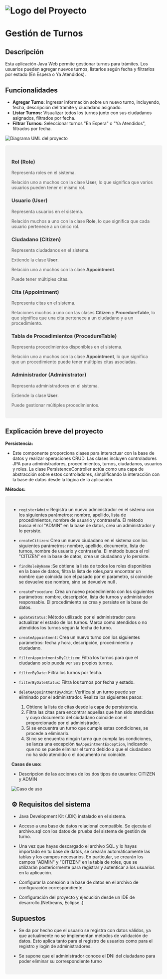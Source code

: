# ![Logo del Proyecto](src/images/logo.png)

# Gestión de Turnos

## Descripción

Esta aplicación Java Web permite gestionar turnos para trámites. Los usuarios pueden agregar nuevos turnos, listarlos según fecha y filtrarlos por estado (En Espera o Ya Atendidos).

## Funcionalidades

- **Agregar Turno:** Ingresar información sobre un nuevo turno, incluyendo, fecha, descripción del trámite y ciudadano asignado.
- **Listar Turnos:** Visualizar todos los turnos junto con sus ciudadanos asignados, filtrados por fecha.
- **Filtrar Turnos:** Seleccionar turnos "En Espera" o "Ya Atendidos", filtrados por fecha.

![Diagrama UML del proyecto](src/images/uml.png)


<div style="background-color:#f2f2f2; padding: 20px; border-radius: 5px;">
  <h3 style="color:#333;">Rol (<b>Role</b>)</h3>
  <p style="color:#555;">Representa roles en el sistema.</p>
  <p style="color:#555;">Relación uno a muchos con la clase <b>User</b>, lo que significa que varios usuarios pueden tener el mismo rol.</p>

  <h3 style="color:#333;">Usuario (<b>User</b>)</h3>
  <p style="color:#555;">Representa usuarios en el sistema.</p>
  <p style="color:#555;">Relación muchos a uno con la clase <b>Role</b>, lo que significa que cada usuario pertenece a un único rol.</p>

  <h3 style="color:#333;">Ciudadano (<b>Citizen</b>)</h3>
  <p style="color:#555;">Representa ciudadanos en el sistema.</p>
  <p style="color:#555;">Extiende la clase <b>User</b>.</p>
  <p style="color:#555;">Relación uno a muchos con la clase <b>Appointment</b>.</p>
  <p style="color:#555;">Puede tener múltiples citas.</p>

  <h3 style="color:#333;">Cita (<b>Appointment</b>)</h3>
  <p style="color:#555;">Representa citas en el sistema.</p>
  <p style="color:#555;">Relaciones muchos a uno con las clases <b>Citizen</b> y <b>ProcedureTable</b>, lo que significa que una cita pertenece a un ciudadano y a un procedimiento.</p>

  <h3 style="color:#333;">Tabla de Procedimientos (<b>ProcedureTable</b>)</h3>
  <p style="color:#555;">Representa procedimientos disponibles en el sistema.</p>
  <p style="color:#555;">Relación uno a muchos con la clase <b>Appointment</b>, lo que significa que un procedimiento puede tener múltiples citas asociadas.</p>

  <h3 style="color:#333;">Administrador (<b>Administrator</b>)</h3>
  <p style="color:#555;">Representa administradores en el sistema.</p>
  <p style="color:#555;">Extiende la clase <b>User</b>.</p>
  <p style="color:#555;">Puede gestionar múltiples procedimientos.</p>
</div>


## Explicación breve del proyecto



**Persistencia:** 
   * Este componente proporciona clases para interactuar con la base de datos y realizar operaciones CRUD. Las clases incluyen controladores JPA para administradores, procedimientos, turnos, ciudadanos, usuarios y roles. La clase PersistenceController actúa como una capa de abstracción sobre estos controladores, simplificando la interacción con la base de datos desde la lógica de la aplicación.

**Métodos:**

<div style="background-color:#f2f2f2; padding: 20px; border-radius: 5px;">
  
* `registerAdmin`: Registra un nuevo administrador en el sistema con los siguientes parámetros: nombre, apellido, lista de procedimientos, nombre de usuario y contraseña. El método busca el rol "ADMIN" en la base de datos, crea un administrador y lo persiste.


* `createCitizen`: Crea un nuevo ciudadano en el sistema con los siguientes parámetros: nombre, apellido, documento, lista de turnos, nombre de usuario y contraseña. El método busca el rol "CITIZEN" en la base de datos, crea un ciudadano y lo persiste.

* `findRoleByName:`Se obtiene la lista de todos los roles disponibles en la base de datos, filtra la lista de roles,para encontrar un nombre que coincida con el pasado por el parametro, si coincide se devuelve ese nombre, sino se devuelve null .


* `createProcedure`: Crea un nuevo procedimiento con los siguientes parámetros: nombre, descripción, lista de turnos y administrador responsable. El procedimiento se crea y persiste en la base de datos.

* `updateStatus`: Método utilizado por el administrador para actualizar el estado de los turnos. Marca como atendidos o no atendidos los turnos según la fecha de turno.

* `createAppointment`: Crea un nuevo turno con los siguientes parámetros: fecha y hora, descripción, procedimiento y ciudadano.

* `filterAppointmentsByCitizen`: Filtra los turnos para que el ciudadano solo pueda ver sus propios turnos.

* `filterByDate`: Filtra los turnos por fecha.

* `filterByDateStatus`: Filtra los turnos por fecha y estado.

* `deleteAppointmentByAdmin`: Verifica si un turno puede ser eliminado por el administrador. Realiza los siguientes pasos:

    1. Obtiene la lista de citas desde la capa de persistencia.
    2. Filtra las citas para encontrar aquellas que han sido atendidas y cuyo documento del ciudadano coincide con el proporcionado por el administrador.
    3. Si se encuentra un turno que cumple estas condiciones, se procede a eliminarlo.
    4. Si no se encuentra ningún turno que cumpla las condiciones, se lanza una excepción `NoAppointmentException`, indicando que no se puede eliminar el turno debido a que el ciudadano no ha sido atendido o el documento no coincide.

**Casos de uso:**
- Descripcion de las acciones de los dos tipos de usuarios: CITIZEN y ADMIN

![Caso de uso](src/images/diagrama.png)

## ⚙️ Requisitos del sistema


- Java Development Kit (JDK) instalado en el sistema.
- Acceso a una base de datos relacional compatible. Se ejecuta el archivo.sql con los datos de prueba del sistema de gestión de turno.

- Una vez que hayas descargado el archivo SQL y lo hayas importado en tu base de datos, se crearán automáticamente las tablas y los campos necesarios. En particular, se crearán los campos "ADMIN" y "CITIZEN" en la tabla de roles, que se utilizarán posteriormente para registrar y autenticar a los usuarios en la aplicación.

- Configurar la conexión a la base de datos en el archivo de configuración correspondiente.
- Configuración del proyecto y ejecución desde un IDE de desarrollo.(Netbeans, Eclipse..)

## Supuestos 
- Se da por hecho que el usuario se registra con datos válidos, ya que actualmente no se implementan métodos de validación de datos. Esto aplica tanto para el registro de usuarios como para el registro y login de administradores.

- Se supone que el administrador conoce el DNI del ciudadano para poder eliminar su correspondiente turno 
   
